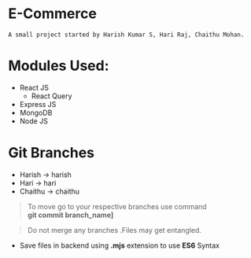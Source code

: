 # E-Commerce

    A small project started by Harish Kumar S, Hari Raj, Chaithu Mohan.

# Modules Used:

- React JS
  - React Query
- Express JS
- MongoDB
- Node JS

# Git Branches

- Harish -> harish
- Hari -> hari
- Chaithu -> chaithu

> To move go to your respective branches use command \
> **git commit branch_name]**

> Do not merge any branches .Files may get entangled.

- Save files in backend using **.mjs** extension to use **ES6** Syntax
